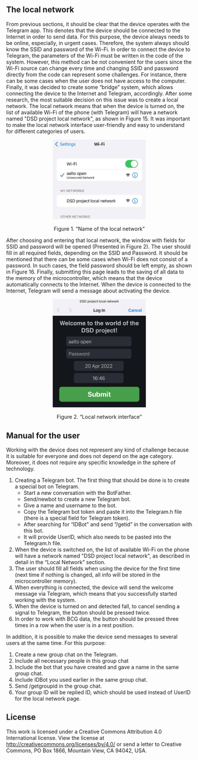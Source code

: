 
## The local network
From previous sections, it should be clear that the device operates with the Telegram app. This denotes that the device should be connected to the Internet in order to send data. For this purpose, the device always needs to be online, especially, in urgent cases. Therefore, the system always should know the SSID and password of the Wi-Fi. In order to connect the device to Telegram, the parameters of the Wi-Fi must be written in the code of the system. However, this method can be not convenient for the users since the Wi-Fi source can change every time and changing SSID and password directly from the code can represent some challenges. For instance, there can be some cases when the user does not have access to the computer. Finally, it was decided to create some “bridge” system, which allows connecting the device to the Internet and Telegram, accordingly. After some research, the most suitable decision on this issue was to create a local network. The local network means that when the device is turned on, the list of available Wi-Fi of the phone (with Telegram) will have a network named "DSD project local network", as shown in Figure 15. It was important to make the local network interface user-friendly and easy to understand for different categories of users. 
<p align="center"> <img src="../reports/images/local_network_1.jpg" width=50% height=50% /> </p>
<p align="center">Figure 1. “Name of the local network”</p>

After choosing and entering that local network, the window with fields for SSID and password will be opened (Presented in Figure 2). The user should fill in all required fields, depending on the SSID and Password. It should be mentioned that there can be some cases when Wi-Fi does not consist of a password. In such cases, the field password should be left empty, as shown in Figure 16. Finally, submitting this page leads to the saving of all data to the memory of the microcontroller, which means that the device automatically connects to the Internet. When the device is connected to the Internet, Telegram will send a message about activating the device.
<p align="center"> <img src="../reports/images/local_network_2.jpg" width=50% height=50% /> </p>
<p align="center">Figure 2. “Local network interface”</p>

## Manual for the user
Working with the device does not represent any kind of challenge because it is suitable for everyone and does not depend on the age category. Moreover, it does not require any specific knowledge in the sphere of technology. 
1. Creating a Telegram bot. The first thing that should be done is to create a special bot on Telegram. 
    - Start a new conversation with the BotFather.
    - Send/newbot to create a new Telegram bot.
    - Give a name and username to the bot.
    - Copy the Telegram bot token and paste it into the Telegram.h file (there is a special field for Telegram token).
    - After searching for “IDBot” and send “/getid” in the conversation with this bot.
    - It will provide UserID, which also needs to be pasted into the Telegram.h file. 
2. When the device is switched on, the list of available Wi-Fi on the phone will have a network named "DSD project local network", as described in detail in the “Local Network” section. 
3. The user should fill all fields when using the device for the first time (next time if nothing is changed, all info will be stored in the microcontroller memory). 
4. When everything is connected, the device will send the welcome message via Telegram, which means that you successfully started working with the system. 
5. When the device is turned on and detected fall, to cancel sending a signal to Telegram, the button should be pressed twice. 
6. In order to work with BCG data, the button should be pressed three times in a row when the user is in a rest position.

In addition, it is possible to make the device send messages to several users at the same time. For 
this purpose:
1. Create a new group chat on the Telegram.
2. Include all necessary people in this group chat
3. Include the bot that you have created and gave a name in the same group chat.
4. Include IDBot you used earlier in the same group chat.
5. Send /getgroupid in the group chat.
6. Your group ID will be replied ID, which should be used instead of UserID for the local 
network page.

## License
This work is licensed under a Creative Commons Attribution 4.0 International license. View the license at http://creativecommons.org/licenses/by/4.0/ or send a letter to Creative Commons, PO Box 1866, Mountain View, CA 94042, USA.